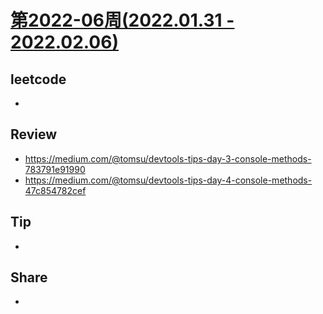 # [第2022-06周(2022.01.31 - 2022.02.06)](https://github.com/vjudge/ARTS/blob/master/2022/2022-06.md)

## leetcode
*


## Review
* https://medium.com/@tomsu/devtools-tips-day-3-console-methods-783791e91990
* https://medium.com/@tomsu/devtools-tips-day-4-console-methods-47c854782cef


## Tip
*


## Share
*
